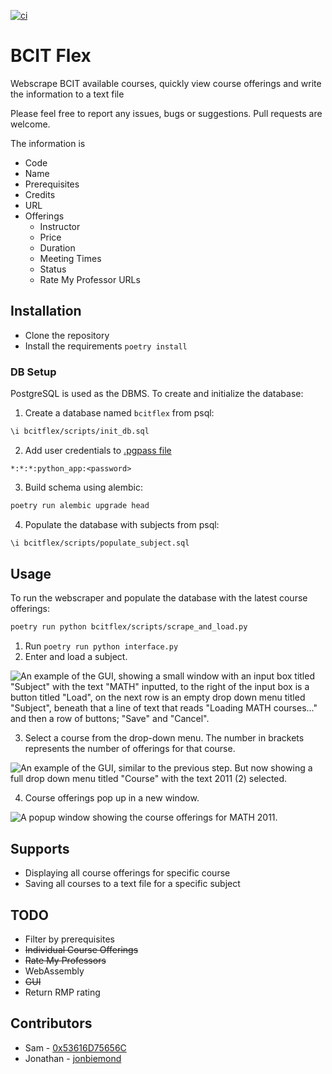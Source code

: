 [![ci](https://github.com/jonbiemond/BCIT-Flex/actions/workflows/ci.yml/badge.svg?branch=main)](https://github.com/jonbiemond/BCIT-Flex/actions/workflows/ci.yml)
# BCIT Flex
Webscrape BCIT available courses, quickly view course offerings and write the information to a text file

Please feel free to report any issues, bugs or suggestions. Pull requests are welcome.

The information is

- Code
- Name
- Prerequisites
- Credits
- URL
- Offerings
  - Instructor
  - Price
  - Duration
  - Meeting Times
  - Status
  - Rate My Professor URLs

## Installation

- Clone the repository
- Install the requirements `poetry install`

### DB Setup

PostgreSQL is used as the DBMS.
To create and initialize the database:

1. Create a database named `bcitflex` from psql:
```bash
\i bcitflex/scripts/init_db.sql
```
2. Add user credentials to [.pgpass file](https://www.postgresql.org/docs/current/libpq-pgpass.html)
```text
*:*:*:python_app:<password>
```
3. Build schema using alembic:
```bash
poetry run alembic upgrade head
```
4. Populate the database with subjects from psql:
```bash
\i bcitflex/scripts/populate_subject.sql
```

## Usage

To run the webscraper and populate the database with the latest course offerings:
```bash
poetry run python bcitflex/scripts/scrape_and_load.py
```

1. Run `poetry run python interface.py`
2. Enter and load a subject.

![An example of the GUI, showing a small window with an input box titled "Subject" with the text "MATH" inputted,
  to the right of the input box is a button titled "Load", on the next row is an empty drop down menu titled "Subject",
  beneath that a line of text that reads "Loading MATH courses..."  
  and then a row of buttons; "Save" and "Cancel".](https://i.ibb.co/N6zynYK/BCIT-Course-Finder-Load-Subject.png "BCIT Course Finder")

3. Select a course from the drop-down menu. The number in brackets represents the number of offerings for that course.

![An example of the GUI, similar to the previous step. 
But now showing a full drop down menu titled "Course" with the text 2011 (2) selected.](https://i.ibb.co/xg4nWRP/BCIT-Course-Finder-Choose-Course.png "BCIT Course Finder")

4. Course offerings pop up in a new window.

![A popup window showing the course offerings for MATH 2011.](https://i.ibb.co/ZM0c5xh/BCIT-Course-Finder-Pop-Up.png "BCIT Course Finder")

## Supports

- Displaying all course offerings for specific course
- Saving all courses to a text file for a specific subject

## TODO

- Filter by prerequisites
- ~~Individual Course Offerings~~
- ~~Rate My Professors~~
- WebAssembly
- ~~GUI~~
- Return RMP rating

## Contributors

- Sam - [0x53616D75656C](https://github.com/0x53616D75656C)
- Jonathan - [jonbiemond](https://github.com/jonbiemond)
